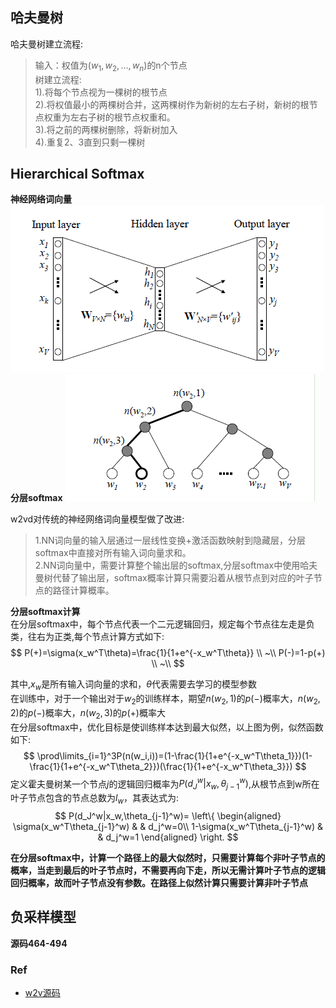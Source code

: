 

## **哈夫曼树**
哈夫曼树建立流程:

>输入：权值为$(w_1,w_2,...,w_n)$的n个节点  
>树建立流程:  
>1).将每个节点视为一棵树的根节点  
>2).将权值最小的两棵树合并，这两棵树作为新树的左右子树，新树的根节点权重为左右子树的根节点权重和。  
>3).将之前的两棵树删除，将新树加入  
>4).重复2、3直到只剩一棵树

## **Hierarchical Softmax**
**神经网络词向量**
![神经网络词向量](pics/神经网络词向量网络结构.png)
**分层softmax**
![分层softmax](pics/分层softmax.png)


w2vd对传统的神经网络词向量模型做了改进:
> 1.NN词向量的输入层通过一层线性变换+激活函数映射到隐藏层，分层softmax中直接对所有输入词向量求和。   
> 2.NN词向量中，需要计算整个输出层的softmax,分层softmax中使用哈夫曼树代替了输出层，softmax概率计算只需要沿着从根节点到对应的叶子节点的路径计算概率。

**分层softmax计算**  
在分层softmax中，每个节点代表一个二元逻辑回归，规定每个节点往左走是负类，往右为正类,每个节点计算方式如下:
$$
P(+)=\sigma(x_w^T\theta)=\frac{1}{1+e^{-x_w^T\theta}} \\
~\\
P(-)=1-p(+) \\
~\\
$$

其中,$x_w$是所有输入词向量的求和，$\theta$代表需要去学习的模型参数  
在训练中，对于一个输出对于$w_2$的训练样本，期望$n(w_2,1)$的$p(-)$概率大，$n(w_2,2)$的$p(-)$概率大，$n(w_2,3)$的$p(+)$概率大  
在分层softmax中，优化目标是使训练样本达到最大似然，以上图为例，似然函数如下:
$$
\prod\limits_{i=1}^3P(n(w_i,i))=(1-\frac{1}{1+e^{-x_w^T\theta_1}})(1-\frac{1}{1+e^{-x_w^T\theta_2}})(\frac{1}{1+e^{-x_w^T\theta_3}})
$$
定义霍夫曼树某一个节点$j$的逻辑回归概率为$P(d_J^w|x_w,\theta_{j-1}^w)$,从根节点到w所在叶子节点包含的节点总数为$l_w$，其表达式为:
$$
P(d_J^w|x_w,\theta_{j-1}^w)=
\left\{ 
\begin{aligned}
\sigma(x_w^T\theta_{j-1}^w) & & d_j^w=0\\
1-\sigma(x_w^T\theta_{j-1}^w) & & d_j^w=1
\end{aligned}
\right.
$$


**在分层softmax中，计算一个路径上的最大似然时，只需要计算每个非叶子节点的概率，当走到最后的叶子节点时，不需要再向下走，所以无需计算叶子节点的逻辑回归概率，故而叶子节点没有参数。在路径上似然计算只需要计算非叶子节点**   



## **负采样模型**

**源码464-494**


### **Ref**
- [w2v源码](https://github.com/tmikolov/word2vec/blob/master/word2vec.c)
